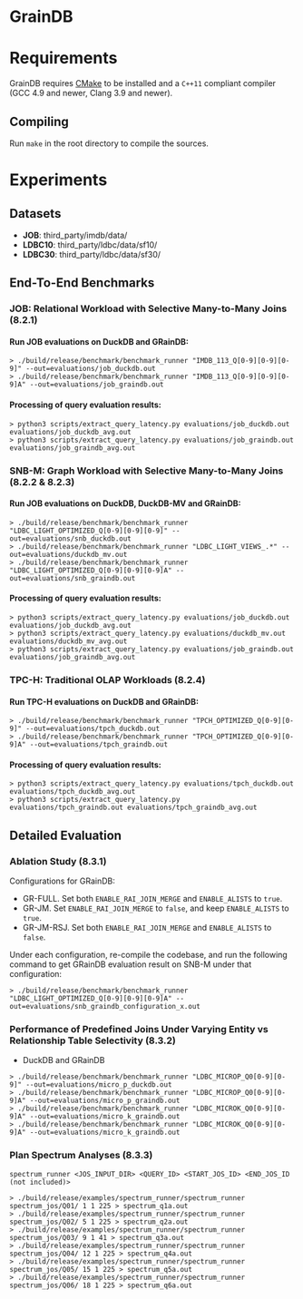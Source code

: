 # GrainDB

# Requirements

GrainDB requires [CMake](https://cmake.org) to be installed and a `C++11` compliant compiler (GCC 4.9 and newer, Clang
3.9 and newer).

## Compiling

Run `make` in the root directory to compile the sources. 

# Experiments
## Datasets
- **JOB**: third_party/imdb/data/
- **LDBC10**: third_party/ldbc/data/sf10/
- **LDBC30**: third_party/ldbc/data/sf30/

## End-To-End Benchmarks

### JOB: Relational Workload with Selective Many-to-Many Joins (8.2.1)
#### Run JOB evaluations on DuckDB and GRainDB:
```shell
> ./build/release/benchmark/benchmark_runner "IMDB_113_Q[0-9][0-9][0-9]" --out=evaluations/job_duckdb.out
> ./build/release/benchmark/benchmark_runner "IMDB_113_Q[0-9][0-9][0-9]A" --out=evaluations/job_graindb.out
```

#### Processing of query evaluation results:
```shell
> python3 scripts/extract_query_latency.py evaluations/job_duckdb.out evaluations/job_duckdb_avg.out
> python3 scripts/extract_query_latency.py evaluations/job_graindb.out evaluations/job_graindb_avg.out
```

### SNB-M: Graph Workload with Selective Many-to-Many Joins (8.2.2 & 8.2.3)
#### Run JOB evaluations on DuckDB, DuckDB-MV and GRainDB:
```shell
> ./build/release/benchmark/benchmark_runner "LDBC_LIGHT_OPTIMIZED_Q[0-9][0-9][0-9]" --out=evaluations/snb_duckdb.out
> ./build/release/benchmark/benchmark_runner "LDBC_LIGHT_VIEWS_.*" --out=evaluations/duckdb_mv.out
> ./build/release/benchmark/benchmark_runner "LDBC_LIGHT_OPTIMIZED_Q[0-9][0-9][0-9]A" --out=evaluations/snb_graindb.out
```

#### Processing of query evaluation results:
```shell
> python3 scripts/extract_query_latency.py evaluations/job_duckdb.out evaluations/job_duckdb_avg.out
> python3 scripts/extract_query_latency.py evaluations/duckdb_mv.out evaluations/duckdb_mv_avg.out
> python3 scripts/extract_query_latency.py evaluations/job_graindb.out evaluations/job_graindb_avg.out
```

### TPC-H: Traditional OLAP Workloads (8.2.4)
#### Run TPC-H evaluations on DuckDB and GRainDB:
```shell
> ./build/release/benchmark/benchmark_runner "TPCH_OPTIMIZED_Q[0-9][0-9]" --out=evaluations/tpch_duckdb.out
> ./build/release/benchmark/benchmark_runner "TPCH_OPTIMIZED_Q[0-9][0-9]A" --out=evaluations/tpch_graindb.out
```

#### Processing of query evaluation results:
```shell
> python3 scripts/extract_query_latency.py evaluations/tpch_duckdb.out evaluations/tpch_duckdb_avg.out
> python3 scripts/extract_query_latency.py evaluations/tpch_graindb.out evaluations/tpch_graindb_avg.out
```

## Detailed Evaluation
### Ablation Study (8.3.1)
Configurations for GRainDB:
- GR-FULL. Set both `ENABLE_RAI_JOIN_MERGE` and `ENABLE_ALISTS` to `true`.
- GR-JM. Set `ENABLE_RAI_JOIN_MERGE` to `false`, and keep `ENABLE_ALISTS` to `true`.
- GR-JM-RSJ. Set both `ENABLE_RAI_JOIN_MERGE` and `ENABLE_ALISTS` to `false`.

Under each configuration, re-compile the codebase, and run the following command to get GRainDB evaluation result on SNB-M under that configuration:
```shell
> ./build/release/benchmark/benchmark_runner "LDBC_LIGHT_OPTIMIZED_Q[0-9][0-9][0-9]A" --out=evaluations/snb_graindb_configuration_x.out
```

### Performance of Predefined Joins Under Varying Entity vs Relationship Table Selectivity (8.3.2)
- DuckDB and GRainDB
```shell
> ./build/release/benchmark/benchmark_runner "LDBC_MICROP_Q0[0-9][0-9]" --out=evaluations/micro_p_duckdb.out
> ./build/release/benchmark/benchmark_runner "LDBC_MICROP_Q0[0-9][0-9]A" --out=evaluations/micro_p_graindb.out
> ./build/release/benchmark/benchmark_runner "LDBC_MICROK_Q0[0-9][0-9]A" --out=evaluations/micro_k_graindb.out
> ./build/release/benchmark/benchmark_runner "LDBC_MICROK_Q0[0-9][0-9]A" --out=evaluations/micro_k_graindb.out
```

### Plan Spectrum Analyses (8.3.3)
`spectrum_runner <JOS_INPUT_DIR> <QUERY_ID> <START_JOS_ID> <END_JOS_ID (not included)>`

```shell
> ./build/release/examples/spectrum_runner/spectrum_runner spectrum_jos/Q01/ 1 1 225 > spectrum_q1a.out
> ./build/release/examples/spectrum_runner/spectrum_runner spectrum_jos/Q02/ 5 1 225 > spectrum_q2a.out
> ./build/release/examples/spectrum_runner/spectrum_runner spectrum_jos/Q03/ 9 1 41 > spectrum_q3a.out
> ./build/release/examples/spectrum_runner/spectrum_runner spectrum_jos/Q04/ 12 1 225 > spectrum_q4a.out
> ./build/release/examples/spectrum_runner/spectrum_runner spectrum_jos/Q05/ 15 1 225 > spectrum_q5a.out
> ./build/release/examples/spectrum_runner/spectrum_runner spectrum_jos/Q06/ 18 1 225 > spectrum_q6a.out
```
